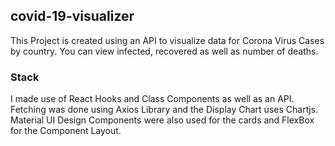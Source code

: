 ## covid-19-visualizer
This Project is created using an API to visualize data for Corona Virus Cases by country. You can view infected, recovered as well as number of deaths.
### Stack
I made use of React Hooks and Class Components as well as an API. Fetching was done using Axios Library and the Display Chart uses Chartjs. Material UI Design Components were also used for the cards and FlexBox for the Component Layout.